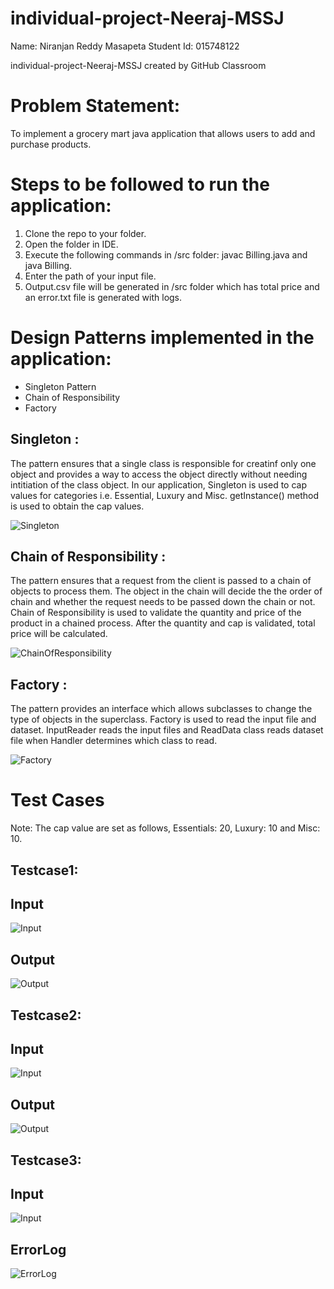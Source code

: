 # individual-project-Neeraj-MSSJ

Name: Niranjan Reddy Masapeta
Student Id: 015748122

individual-project-Neeraj-MSSJ created by GitHub Classroom

# Problem Statement:

To implement a grocery mart java application that allows users to add and purchase products. 

# Steps to be followed to run the application:

1. Clone the repo to your folder.
2. Open the folder in IDE.
3. Execute the following commands in /src folder: javac Billing.java and java Billing.
4. Enter the path of your input file.
5. Output.csv file will be generated in /src folder which has total price and an error.txt file is generated with logs.



# Design Patterns implemented in the application:
 * Singleton Pattern
 * Chain of Responsibility
 * Factory

## Singleton :

The pattern ensures that a single class is responsible for creatinf only one object and provides a way to access the object directly without needing intitiation of the class object. In our application, Singleton is used to cap values for categories i.e. Essential, Luxury and Misc. getInstance() method is used to obtain the cap values.

![Singleton](src/images/Singleton.png)

      

## Chain of Responsibility :

The pattern ensures that a request from the client is passed to a chain of objects to process them. The object in the chain will decide the the order of chain and whether the request needs to be passed down the chain or not. Chain of Responsibility is used to validate the quantity and price of the product in a chained process. After the quantity and cap is validated, total price will be calculated.

![ChainOfResponsibility](src/images/ChainOfResponsibility.png)



## Factory :

The pattern provides an interface which allows subclasses to change the type of objects in the superclass. Factory is used to read the input file and dataset. InputReader reads the input files and ReadData class reads dataset file when Handler determines which class to read.

![Factory](src/images/Factory.png)

# Test Cases

Note: The cap value are set as follows, 
Essentials: 20, Luxury: 10 and Misc: 10.


## Testcase1:

## Input
![Input](src/images/InputTC1.png)
## Output
![Output](src/images/OutputTC1.png)


## Testcase2:

## Input
![Input](src/images/InputTC2.png)
## Output
![Output](src/images/OutputTC2.png)

## Testcase3:

## Input
![Input](src/images/InputTC3.png)
## ErrorLog
![ErrorLog](src/images/ErrorLogTC3.png)